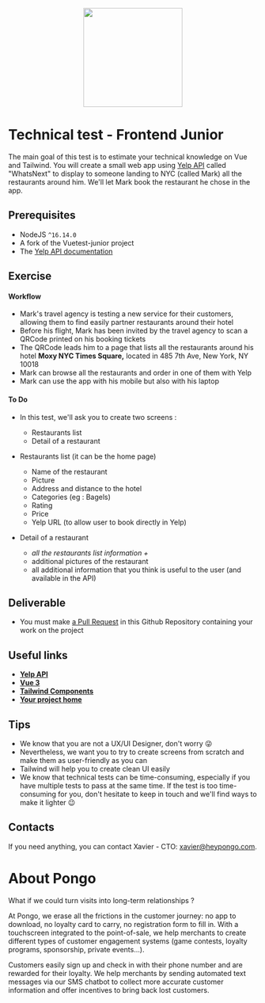 <p align="center"><a href="https://www.heypongo.com" target="_blank"><img src="https://media-exp1.licdn.com/dms/image/C4D0BAQH0yJhTeZNz2A/company-logo_200_200/0/1649235360307?e=2147483647&v=beta&t=-U0q3S5Ky0kR_GAcQv5KwWVNQIB4RBKmoFTk6BCXEyc" width="200"></a></p>

# Technical test - Frontend Junior

The main goal of this test is to estimate your technical knowledge on Vue and Tailwind. You will create a small web app using [Yelp API](https://www.yelp.com/developers/documentation/v3) called "WhatsNext" to display to someone landing to NYC (called Mark) all the restaurants around him. We'll let Mark book the restaurant he chose in the app.

## Prerequisites

- NodeJS `^16.14.0`
- A fork of the Vuetest-junior project
- The [Yelp API documentation](https://www.yelp.com/developers/documentation/v3)

## Exercise

#### Workflow

- Mark's travel agency is testing a new service for their customers, allowing them to find easily partner restaurants around their hotel
- Before his flight, Mark has been invited by the travel agency to scan a QRCode printed on his booking tickets
- The QRCode leads him to a page that lists all the restaurants around his hotel **Moxy NYC Times Square,** located in 485 7th Ave, New York, NY 10018
- Mark can browse all the restaurants and order in one of them with Yelp
- Mark can use the app with his mobile but also with his laptop

#### To Do

- In this test, we'll ask you to create two screens :
    - Restaurants list
    - Detail of a restaurant

- Restaurants list (it can be the home page)
  - Name of the restaurant
  - Picture
  - Address and distance to the hotel
  - Categories (eg : Bagels)
  - Rating
  - Price
  - Yelp URL (to allow user to book directly in Yelp)

- Detail of a restaurant
  - *all the restaurants list information +*
  - additional pictures of the restaurant
  - all additional information that you think is useful to the user (and available in the API)

## Deliverable

- You must make [a Pull Request](https://github.com/heypongo/vuetest-junior/pulls) in this Github Repository containing your work on the project

## Useful links

- **[Yelp API](https://www.yelp.com/developers/documentation/v3)**
- **[Vue 3](https://v3.vuejs.org)**
- **[Tailwind Components](https://tailwindui.com/components)**
- **[Your project home](http://localhost:3000)**

## Tips

- We know that you are not a UX/UI Designer, don't worry 😜
- Nevertheless, we want you to try to create screens from scratch and make them as user-friendly as you can
- Tailwind will help you to create clean UI easily
- We know that technical tests can be time-consuming, especially if you have multiple tests to pass at the same time. If the test is too time-consuming for you, don't hesitate to keep in touch and we'll find ways to make it lighter 😉

## Contacts

If you need anything, you can contact Xavier - CTO: xavier@heypongo.com.

# About Pongo

What if we could turn visits into long-term relationships ?

At Pongo, we erase all the frictions in the customer journey: no app to download, no loyalty card to carry, no registration form to fill in. With a touchscreen integrated to the point-of-sale, we help merchants to create different types of customer engagement systems (game contests, loyalty programs, sponsorship, private events...).

Customers easily sign up and check in with their phone number and are rewarded for their loyalty. We help merchants by sending automated text messages via our SMS chatbot to collect more accurate customer information and offer incentives to bring back lost customers.